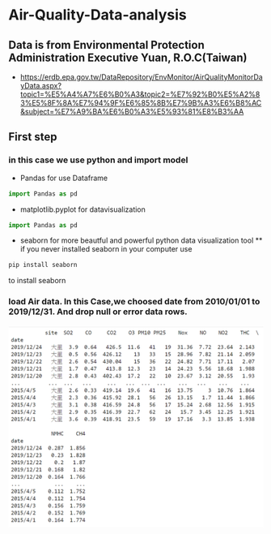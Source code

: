 # Air-Quality-Data-analysis

## Data is from Environmental Protection Administration Executive Yuan, R.O.C(Taiwan)
* https://erdb.epa.gov.tw/DataRepository/EnvMonitor/AirQualityMonitorDayData.aspx?topic1=%E5%A4%A7%E6%B0%A3&topic2=%E7%92%B0%E5%A2%83%E5%8F%8A%E7%94%9F%E6%85%8B%E7%9B%A3%E6%B8%AC&subject=%E7%A9%BA%E6%B0%A3%E5%93%81%E8%B3%AA

## First step 
### in this case we use python and import model
* Pandas for use Dataframe
````py
import Pandas as pd
````
* matplotlib.pyplot for datavisualization
````py
import Pandas as pd
````

* seaborn for more beautful and powerful python data visualization tool 
** if you never installed seaborn in your computer use
````cmd
pip install seaborn
````
to install seaborn

### load Air data. In this Case,we choosed date from 2010/01/01 to 2019/12/31. And drop null or error data rows.

#### ![image](out_put_png/dali_dataframe.png)